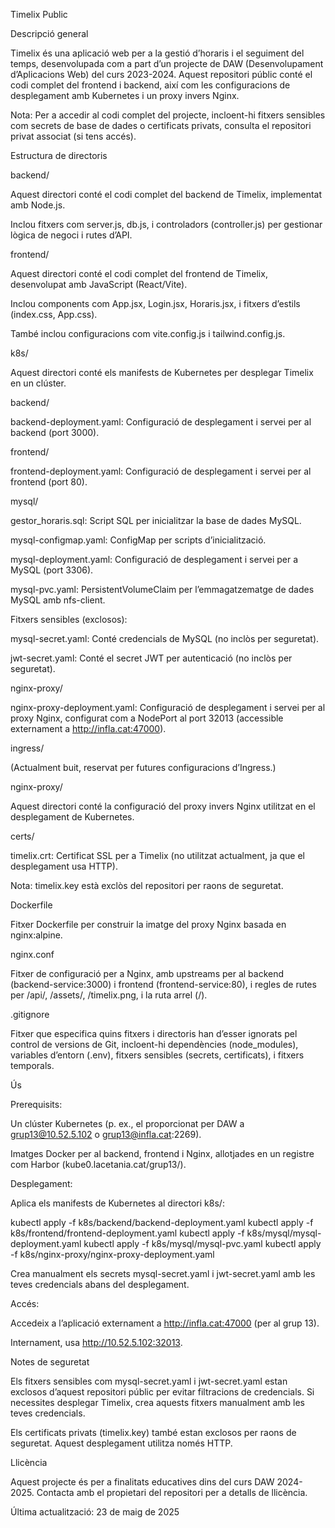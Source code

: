 Timelix Public

Descripció general

Timelix és una aplicació web per a la gestió d’horaris i el seguiment del temps, desenvolupada com a part d’un projecte de DAW (Desenvolupament d’Aplicacions Web) del curs 2023-2024. Aquest repositori públic conté el codi complet del frontend i backend, així com les configuracions de desplegament amb Kubernetes i un proxy invers Nginx.

Nota: Per a accedir al codi complet del projecte, incloent-hi fitxers sensibles com secrets de base de dades o certificats privats, consulta el repositori privat associat (si tens accés).

Estructura de directoris

backend/

Aquest directori conté el codi complet del backend de Timelix, implementat amb Node.js.





Inclou fitxers com server.js, db.js, i controladors (controller.js) per gestionar lògica de negoci i rutes d’API.

frontend/

Aquest directori conté el codi complet del frontend de Timelix, desenvolupat amb JavaScript (React/Vite).





Inclou components com App.jsx, Login.jsx, Horaris.jsx, i fitxers d’estils (index.css, App.css).



També inclou configuracions com vite.config.js i tailwind.config.js.

k8s/

Aquest directori conté els manifests de Kubernetes per desplegar Timelix en un clúster.





backend/





backend-deployment.yaml: Configuració de desplegament i servei per al backend (port 3000).



frontend/





frontend-deployment.yaml: Configuració de desplegament i servei per al frontend (port 80).



mysql/





gestor_horaris.sql: Script SQL per inicialitzar la base de dades MySQL.



mysql-configmap.yaml: ConfigMap per scripts d’inicialització.



mysql-deployment.yaml: Configuració de desplegament i servei per a MySQL (port 3306).



mysql-pvc.yaml: PersistentVolumeClaim per l’emmagatzematge de dades MySQL amb nfs-client.



Fitxers sensibles (exclosos):





mysql-secret.yaml: Conté credencials de MySQL (no inclòs per seguretat).



jwt-secret.yaml: Conté el secret JWT per autenticació (no inclòs per seguretat).



nginx-proxy/





nginx-proxy-deployment.yaml: Configuració de desplegament i servei per al proxy Nginx, configurat com a NodePort al port 32013 (accessible externament a http://infla.cat:47000).



ingress/





(Actualment buit, reservat per futures configuracions d’Ingress.)

nginx-proxy/

Aquest directori conté la configuració del proxy invers Nginx utilitzat en el desplegament de Kubernetes.





certs/





timelix.crt: Certificat SSL per a Timelix (no utilitzat actualment, ja que el desplegament usa HTTP).



Nota: timelix.key està exclòs del repositori per raons de seguretat.



Dockerfile





Fitxer Dockerfile per construir la imatge del proxy Nginx basada en nginx:alpine.



nginx.conf





Fitxer de configuració per a Nginx, amb upstreams per al backend (backend-service:3000) i frontend (frontend-service:80), i regles de rutes per /api/, /assets/, /timelix.png, i la ruta arrel (/).

.gitignore

Fitxer que especifica quins fitxers i directoris han d’esser ignorats pel control de versions de Git, incloent-hi dependències (node_modules), variables d’entorn (.env), fitxers sensibles (secrets, certificats), i fitxers temporals.

Ús





Prerequisits:





Un clúster Kubernetes (p. ex., el proporcionat per DAW a grup13@10.52.5.102 o grup13@infla.cat:2269).



Imatges Docker per al backend, frontend i Nginx, allotjades en un registre com Harbor (kube0.lacetania.cat/grup13/).



Desplegament:





Aplica els manifests de Kubernetes al directori k8s/:

kubectl apply -f k8s/backend/backend-deployment.yaml
kubectl apply -f k8s/frontend/frontend-deployment.yaml
kubectl apply -f k8s/mysql/mysql-deployment.yaml
kubectl apply -f k8s/mysql/mysql-pvc.yaml
kubectl apply -f k8s/nginx-proxy/nginx-proxy-deployment.yaml



Crea manualment els secrets mysql-secret.yaml i jwt-secret.yaml amb les teves credencials abans del desplegament.



Accés:





Accedeix a l’aplicació externament a http://infla.cat:47000 (per al grup 13).



Internament, usa http://10.52.5.102:32013.

Notes de seguretat





Els fitxers sensibles com mysql-secret.yaml i jwt-secret.yaml estan exclosos d’aquest repositori públic per evitar filtracions de credencials. Si necessites desplegar Timelix, crea aquests fitxers manualment amb les teves credencials.



Els certificats privats (timelix.key) també estan exclosos per raons de seguretat. Aquest desplegament utilitza només HTTP.

Llicència

Aquest projecte és per a finalitats educatives dins del curs DAW 2024-2025. Contacta amb el propietari del repositori per a detalls de llicència.



Última actualització: 23 de maig de 2025
